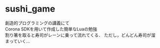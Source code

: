 sushi_game
==========
創造的プログラミングの講義にて  
Corona SDKを用いて作成した簡単なLuaの勉強  
割り箸を取ると寿司がレーンに乗って流れてくる．
ただし，どんどん寿司が溜まっていく...
